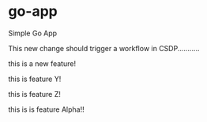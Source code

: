 # go-app
Simple Go App

This new change should trigger a workflow in CSDP...........

this is a new feature!

this is feature Y!

this is feature Z!

this is is feature Alpha!!
